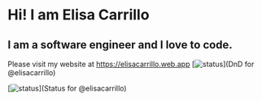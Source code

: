 # Hi! I am Elisa Carrillo
## I am a software engineer and I love to code.
Please visit my website at https://elisacarrillo.web.app
[![status](https://badge.stateful.com/elisacarrillo/dnd.svg)](DnD for @elisacarrillo)

[![status](https://badge.stateful.com/elisacarrillo/status.svg)](Status for @elisacarrillo)

